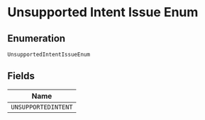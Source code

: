
# Unsupported Intent Issue Enum

## Enumeration

`UnsupportedIntentIssueEnum`

## Fields

| Name |
|  --- |
| `UNSUPPORTEDINTENT` |


